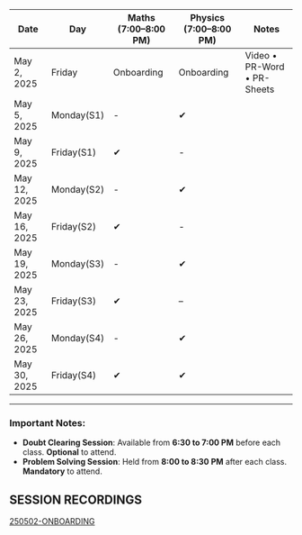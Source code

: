 
| **Date**      | **Day**    | **Maths (7:00–8:00 PM)** | **Physics (7:00–8:00 PM)**   | **Notes**  |
|---------------|------------|---------------------------|-----------------------------| ---------- |
| May 2, 2025   | Friday     | Onboarding                | Onboarding                | Video • PR-Word • PR-Sheets |
| May 5, 2025   | Monday(S1)    | -                         | ✔                           |
| May 9, 2025   | Friday(S1)     | ✔                       | -                          |
| May 12, 2025  | Monday(S2)     | -                        | ✔                          |
| May 16, 2025  | Friday(S2)     | ✔                         | -                           |
| May 19, 2025  | Monday(S3)     | -                         | ✔                            |
| May 23, 2025  | Friday(S3)     | ✔                         | –                           |
| May 26, 2025  | Monday(S4)    | -                        | ✔                            |
| May 30, 2025  | Friday(S4)    | ✔                         | ✔                            |

---

### **Important Notes:**
- **Doubt Clearing Session**: Available from **6:30 to 7:00 PM** before each class. **Optional** to attend.
- **Problem Solving Session**: Held from **8:00 to 8:30 PM** after each class. **Mandatory** to attend.

## SESSION RECORDINGS

[250502-ONBOARDING](https://us06web.zoom.us/rec/share/YICjC_DBa5ErjMitKzcu4pqR6EfWM4Xsuu3fyRiI1ldA6XT3FbF9CpnrLxqvRvQW.lgR1EW1peLqiQbxx)
